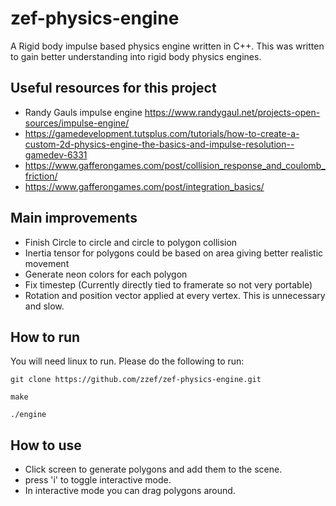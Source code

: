 # zef-physics-engine

A Rigid body impulse based physics engine written in C++. This was written to gain better understanding into rigid body physics engines. 

## Useful resources for this project

- Randy Gauls impulse engine https://www.randygaul.net/projects-open-sources/impulse-engine/
- https://gamedevelopment.tutsplus.com/tutorials/how-to-create-a-custom-2d-physics-engine-the-basics-and-impulse-resolution--gamedev-6331
- https://www.gafferongames.com/post/collision_response_and_coulomb_friction/
- https://www.gafferongames.com/post/integration_basics/

## Main improvements

- Finish Circle to circle and circle to polygon collision
- Inertia tensor for polygons could be based on area giving better realistic movement
- Generate neon colors for each polygon
- Fix timestep (Currently directly tied to framerate so not very portable)
- Rotation and position vector applied at every vertex. This is unnecessary and slow.

## How to run
You will need linux to run. Please do the following to run:

`git clone https://github.com/zzef/zef-physics-engine.git`

`make`

`./engine`

## How to use

- Click screen to generate polygons and add them to the scene. 
- press 'i' to toggle interactive mode. 
- In interactive mode you can drag polygons around.
